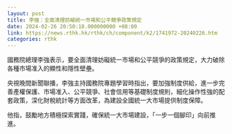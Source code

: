 ```yaml
---
layout: post
title: 李強：全面清理妨礙統一市場和公平競爭政策規定
date: 2024-02-26 20:50:18.000000000 +08:00
link: https://news.rthk.hk/rthk/ch/component/k2/1741972-20240226.htm
categories: rthk
---
```


國務院總理李強表示，要全面清理妨礙統一市場和公平競爭的政策規定，大力破除各種市場准入的顯性和隱性壁壘。

央視晚間新聞聯播，李強主持國務院專題學習時指出，要加強制度供給，進一步完善產權保護、市場准入、公平競爭、社會信用等基礎制度規則，細化操作性強的配套政策，深化財稅統計等方面改革，為建設全國統一大市場提供制度保障。

他指，鼓勵地方積極探索實踐，確保統一大市場建設，「一步一個腳印」向前推進。

